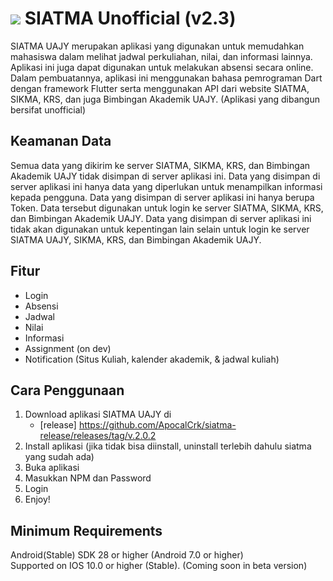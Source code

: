 
# ![](https://upload.wikimedia.org/wikipedia/id/thumb/d/df/UAJY_LOGOGRAM.svg/1200px-UAJY_LOGOGRAM.svg.png) SIATMA Unofficial (v2.3)

SIATMA UAJY merupakan aplikasi yang digunakan untuk memudahkan mahasiswa dalam melihat jadwal perkuliahan, nilai, dan informasi lainnya. Aplikasi ini juga dapat digunakan untuk melakukan absensi secara online. Dalam pembuatannya, aplikasi ini menggunakan bahasa pemrograman Dart dengan framework Flutter serta menggunakan API dari website SIATMA, SIKMA, KRS, dan juga Bimbingan Akademik UAJY. (Aplikasi yang dibangun bersifat unofficial)

## Keamanan Data
Semua data yang dikirim ke server SIATMA, SIKMA, KRS, dan Bimbingan Akademik UAJY tidak disimpan di server aplikasi ini. Data yang disimpan di server aplikasi ini hanya data yang diperlukan untuk menampilkan informasi kepada pengguna. Data yang disimpan di server aplikasi ini hanya berupa Token. Data tersebut digunakan untuk login ke server SIATMA, SIKMA, KRS, dan Bimbingan Akademik UAJY. Data yang disimpan di server aplikasi ini tidak akan digunakan untuk kepentingan lain selain untuk login ke server SIATMA UAJY, SIKMA, KRS, dan Bimbingan Akademik UAJY.

## Fitur

  * Login
  * Absensi
  * Jadwal
  * Nilai 
  * Informasi
  * Assignment (on dev)
  * Notification (Situs Kuliah, kalender akademik, & jadwal kuliah)

## Cara Penggunaan

  1. Download aplikasi SIATMA UAJY di
     - [release] https://github.com/ApocalCrk/siatma-release/releases/tag/v.2.0.2
  3. Install aplikasi (jika tidak bisa diinstall, uninstall terlebih dahulu siatma yang sudah ada)
  4. Buka aplikasi
  5. Masukkan NPM dan Password
  6. Login
  7. Enjoy!

## Minimum Requirements
Android(Stable) SDK 28 or higher (Android 7.0 or higher)
<br>
Supported on IOS 10.0 or higher (Stable). (Coming soon in beta version)


